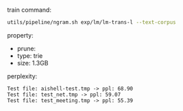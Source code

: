 
train command:

```bash
utils/pipeline/ngram.sh exp/lm/lm-trans-l --text-corpus
```

property:

- prune: 
- type:  trie
- size:  1.3GB

perplexity:

```
Test file: aishell-test.tmp -> ppl: 68.90
Test file: test_net.tmp -> ppl: 59.07
Test file: test_meeting.tmp -> ppl: 55.39
```
